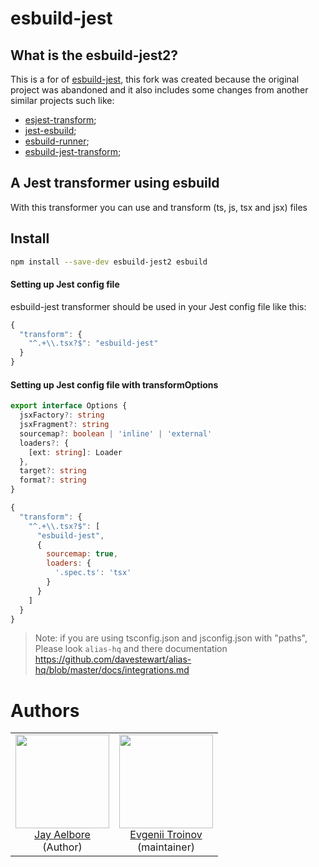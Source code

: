 # esbuild-jest

## What is the esbuild-jest2?

This is a for of [esbuild-jest](https://github.com/aelbore/esbuild-jest), this fork was created because the original project was abandoned and it also includes some changes from another similar projects such like:
- [esjest-transform](https://github.com/threepointone/esjest-transform);
- [jest-esbuild](https://www.npmjs.com/package/jest-esbuild);
- [esbuild-runner](https://www.npmjs.com/package/esbuild-runner);
- [esbuild-jest-transform](https://www.npmjs.com/package/esbuild-jest-transform);

## A Jest transformer using esbuild
With this transformer you can use and transform (ts, js, tsx and jsx) files

## Install

```bash
npm install --save-dev esbuild-jest2 esbuild
```

#### Setting up Jest config file

esbuild-jest transformer should be used in your Jest config file like this:

```js
{
  "transform": {
    "^.+\\.tsx?$": "esbuild-jest"
  }
}
```

#### Setting up Jest config file with transformOptions
```typescript
export interface Options {
  jsxFactory?: string
  jsxFragment?: string
  sourcemap?: boolean | 'inline' | 'external'
  loaders?: {
    [ext: string]: Loader
  },
  target?: string
  format?: string
}
```

```js
{
  "transform": {
    "^.+\\.tsx?$": [ 
      "esbuild-jest", 
      { 
        sourcemap: true,
        loaders: {
          '.spec.ts': 'tsx'
        }
      } 
    ]
  }
}
```

> Note: if you are using tsconfig.json and jsconfig.json with "paths", Please look `alias-hq` and there documentation https://github.com/davestewart/alias-hq/blob/master/docs/integrations.md


# Authors

<table>
  <tbody>
    <tr>
      <td align="center">
        <img
          src="https://avatars.githubusercontent.com/u/18069807?v=4"
          width="150"
        />
        <br>
        <a href="https://github.com/aelbore">Jay Aelbore</a>
        <div>(Author)</div>
      </td>
      <td align="center">
        <img
          src="https://avatars.githubusercontent.com/u/4591518?v=4"
          width="150"
        />
        <br>
        <a href="https://github.com/etroynov">Evgenii Troinov</a>
        <div>(maintainer)</div>
      </td>
    </tr>
  </tbody>
</table>
